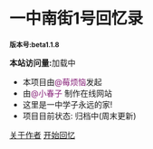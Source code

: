 
# **一中南街1号回忆录**
 <small>**版本号:beta1.1.8**</small>

**本站访问量:**<span id="twikoo_visitors">加载中</span>

- 本项目由<font color= #871F78>@莓烦恼</font>发起
- 由<font color= #871F78>@小春子</font> 制作在线网站
- 这里是一中学子永远的家!
- 项目目前状态: 归档中(周末更新)

[关于作者](https://www.springing.top)
[开始回忆](#一中南街1号回忆录)


